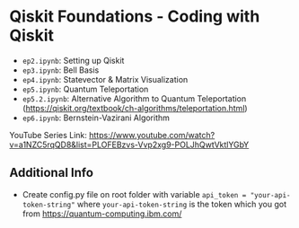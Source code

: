 # Qiskit Foundations - Coding with Qiskit
- `ep2.ipynb`: Setting up Qiskit
- `ep3.ipynb`: Bell Basis
- `ep4.ipynb`: Statevector & Matrix Visualization
- `ep5.ipynb`: Quantum Teleportation
- `ep5.2.ipynb`: Alternative Algorithm to Quantum Teleportation (https://qiskit.org/textbook/ch-algorithms/teleportation.html)
- `ep6.ipynb`: Bernstein-Vazirani Algorithm

YouTube Series Link: https://www.youtube.com/watch?v=a1NZC5rqQD8&list=PLOFEBzvs-Vvp2xg9-POLJhQwtVktlYGbY

## Additional Info
- Create config.py file on root folder with variable `api_token = "your-api-token-string"` where `your-api-token-string` is the token which you got from https://quantum-computing.ibm.com/